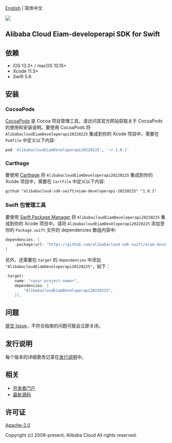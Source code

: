 [English](README.md) | 简体中文

![](https://aliyunsdk-pages.alicdn.com/icons/AlibabaCloud.svg)

## Alibaba Cloud Eiam-developerapi SDK for Swift

## 依赖

- iOS 13.3+ / macOS 10.15+
- Xcode 11.3+
- Swift 5.6

## 安装

### CocoaPods

[CocoaPods](https://cocoapods.org) 是 Cocoa 项目管理工具。请访问其官方网站获取关于 CocoaPods 的使用和安装说明。要使用 CocoaPods 将 `AlibabacloudEiamDeveloperapi20220225` 集成到你的 Xcode 项目中，需要在 `Podfile` 中定义以下内容:

```ruby
pod 'AlibabacloudEiamDeveloperapi20220225', '~> 1.0.1'
```

### Carthage

要使用 [Carthage](https://github.com/Carthage/Carthage) 将 `AlibabacloudEiamDeveloperapi20220225` 集成到你的 Xcode 项目中，需要在 `Cartfile` 中定义以下内容:

```ogdl
github "alibabacloud-sdk-swift/eiam-developerapi-20220225" "1.0.1"
```

### Swift 包管理工具

要使用 [Swift Package Manager](https://swift.org/package-manager/) 将 `AlibabacloudEiamDeveloperapi20220225` 集成到你的 Xcode 项目中，请将 `AlibabacloudEiamDeveloperapi20220225` 添加至你的 `Package.swift` 文件的 dependencies 数组内容中:

```swift
dependencies: [
    .package(url: "https://github.com/alibabacloud-sdk-swift/eiam-developerapi-20220225.git", from: "1.0.1")
]
```

另外，还需要在 `target` 的 `dependencies` 中添加 `"AlibabacloudEiamDeveloperapi20220225"`，如下：

```swift
.target(
    name: "<your-project-name>",
    dependencies: [
        "AlibabacloudEiamDeveloperapi20220225",
    ]),
```

## 问题

[提交 Issue](https://github.com/alibabacloud-sdk-swift/eiam-developerapi-20220225/issues/new)，不符合指南的问题可能会立即关闭。

## 发行说明

每个版本的详细更改记录在[发行说明](./ChangeLog.txt)中。

## 相关

* [开发者门户](https://next.api.aliyun.com/home)
* [最新源码](https://github.com/alibabacloud-sdk-swift/eiam-developerapi-20220225)

## 许可证

[Apache-2.0](http://www.apache.org/licenses/LICENSE-2.0)

Copyright (c) 2009-present, Alibaba Cloud All rights reserved.
